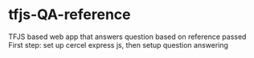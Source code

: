 # tfjs-QA-reference
TFJS based web app that answers question based on reference passed
First step: set up cercel express js, then setup question answering